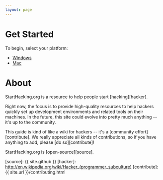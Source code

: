 ```yaml
---
layout: page
---
```


# Get Started

To begin, select your platform:

* [Windows](/windows/)
* [Mac](/mac/)

# About

StartHacking.org is a resource to help people start [hacking][hacker].

Right now, the focus is to provide high-quality resources to help hackers
quickly set up development environments and related tools on their machines. In
the future, this site could evolve into pretty much anything -- it's up to the
community.

This guide is kind of like a wiki for hackers -- it's a [community
effort][contribute]. We really appreciate all kinds of contributions, so if
you have anything to add, please [do so][contribute]!

StartHacking.org is [open-source][source].

[source]: {{ site.github }}
[hacker]: http://en.wikipedia.org/wiki/Hacker_(programmer_subculture)
[contribute]: {{ site.url }}/contributing.html
